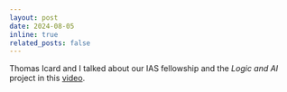 ```yaml
---
layout: post
date: 2024-08-05 
inline: true
related_posts: false
---
```


Thomas Icard and I talked about our IAS fellowship and the *Logic and AI* project in this [video](https://www.youtube.com/watch?v=4JwxfvH5qBQ).

